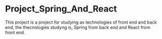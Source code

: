 # Project_Spring_And_React
This project is a project for studying as technologies of front end and back end, the thecnologies studyng is, Spring from back end and React from front end.
